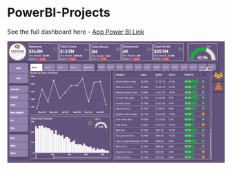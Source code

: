 # PowerBI-Projects

See the full dashboard here - [App Power BI Link](https://app.powerbi.com/view?r=eyJrIjoiNmQ2OTcwNWItOTJkYi00OGQzLWI2MDYtOTMyMDkzNjVlMzBlIiwidCI6IjUwNzZlMDc3LTAyYmYtNGQ5NC04ZWNjLTRlOWQ2NWQxZGNlNSJ9&pageName=3fb9f6b83c03c6dcce0a)

![Portfolio Dashboard](PowerBI-Dashboard.png)

